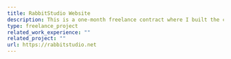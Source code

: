 ```yaml
---
title: RabbitStudio Website
description: This is a one-month freelance contract where I built the company public website for RabbitStudio. Starting from scratch, I developed the site using Nuxt.js. The website included impressive Lottie animations and CSS transitions. It was a server-side rendered (SSR) application hosted on a single docker container.
type: freelance_project
related_work_experience: ""
related_project: ""
url: https://rabbitstudio.net
---
```

